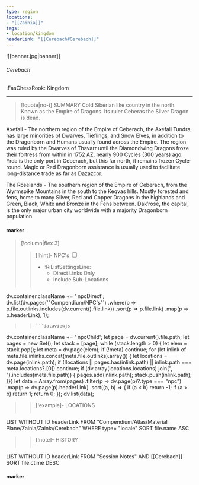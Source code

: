 ```yaml
---
type: region
locations:
- "[[Zainia]]"
tags:
- location/kingdom
headerLink: "[[Cerebach#Cerebach]]"
---
```


![[banner.jpg|banner]]
###### Cerebach
<span class="sub2">:FasChessRook: Kingdom</span>
___

> [!quote|no-t] SUMMARY
>Cold Siberian like country in the north.  Known as the Empire of Dragons.  Its ruler Ceberas the Silver Dragon is dead.  

Axefall - The northern region of the Empire of Ceberach, the Axefall Tundra, has large minorities of Dwarves, Tieflings, and Snow Elves, in addition to the Dragonborn and Humans usually found across the Empire. The region was ruled by the Dwarves of Thavarr until the Diamondwing Dragons froze their fortress from within in 1752 AZ, nearly 900 Cycles (300 years) ago. Yrda is the only port in Ceberach, but this far north, it remains frozen Cycle-round. Magic or Red Dragonborn assistance is usually used to facilitate long-distance trade as far as Dazazcor.

The Roselands - The southern region of the Empire of Ceberach, from the Wyrmspike Mountains in the south to the Keqvas hills. Mostly forested and fens, home to many Silver, Red and Copper Dragons in the highlands and Green, Black, White and Bronze in the Fens between. Dak’rose, the capital, is the only major urban city worldwide with a majority Dragonborn population.

#### marker
> [!column|flex 3]
> > [!hint]-  NPC's
> > <input type="checkbox" id="npc"/><ul class="sortMenu"><li class="sortIcon">:RiListSettingsLine:<ul class="dropdown npcedit"><li><label for="npc" class="directLabel active">Direct Links Only</label></li><li><label for="npc" class="childLabel">Include Sub-Locations</label></li></ul></li></ul>
> >```dataviewjs
dv.container.className += ' npcDirect';
dv.list(dv.pages('"Compendium/NPC\'s"')
 .where(p => p.file.outlinks.includes(dv.current().file.link))
.sort(p => p.file.link)
.map(p => p.headerLink), 1);
>>```
>>```dataviewjs
dv.container.className += ' npcChild';
let page = dv.current().file.path;
let pages = new Set();
let stack = [page];
while (stack.length > 0) {
let elem = stack.pop();
let meta = dv.page(elem);
if (!meta) continue;
for (let inlink of meta.file.inlinks.concat(meta.file.outlinks).array()) {
let locations = dv.page(inlink.path);
if (!locations || pages.has(inlink.path) || inlink.path === meta.locations?.[0]) continue;
 if (dv.array(locations.locations).join(", ").includes(meta.file.path)) {
 pages.add(inlink.path);
 stack.push(inlink.path);
}}}
let data = Array.from(pages)
.filter(p => dv.page(p)?.type === "npc")
.map(p => dv.page(p).headerLink)
.sort((a, b) => {
if (a < b) return -1;
if (a > b) return 1;
return 0;
});
dv.list(data);
> 
>> [!example]- LOCATIONS
>>```dataview
LIST WITHOUT ID headerLink
FROM "Compendium/Atlas/Material Plane/Zainia/Zainia/Cerebach"
WHERE type= "locale"
SORT file.name ASC
>
>> [!note]- HISTORY
>>```dataview
LIST WITHOUT ID headerLink
FROM "Session Notes" AND [[Cerebach]]
SORT file.ctime DESC
#### marker